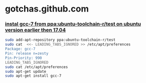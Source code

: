 # gotchas.github.com

### [instal gcc-7 from ppa:ubuntu-toolchain-r/test on ubuntu version earlier then 17.04](https://askubuntu.com/questions/863517/how-do-i-install-g-7-on-ubuntu)


```bash
sudo add-apt-repository ppa:ubuntu-toolchain-r/test
sudo cat  <<- LEADING_TABS_IGNORED >> /etc/apt/preferences
Package: gcc-7
Pin: release n=zesty
Pin-Priority: 990
LEADING_TABS_IGNORED
sudo cat /etc/apt/preferences
sudo apt-get update
sudo apt-get install gcc-7
```
